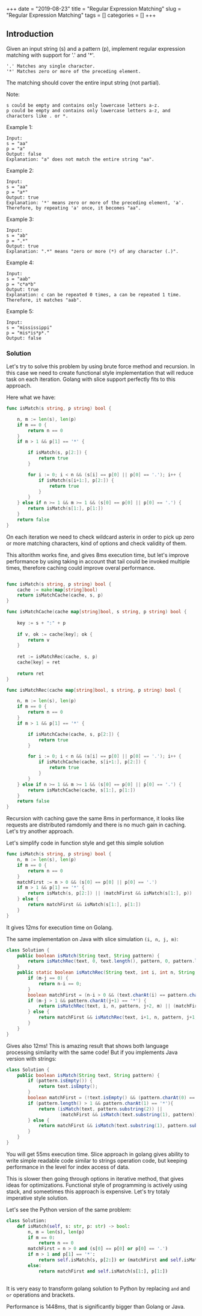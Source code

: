 +++
date = "2019-08-23"
title = "Regular Expression Matching"
slug = "Regular Expression Matching"
tags = []
categories = []
+++

## Introduction

Given an input string (s) and a pattern (p), implement regular expression matching with support for '.' and '*'.

```
'.' Matches any single character.
'*' Matches zero or more of the preceding element.
```

The matching should cover the entire input string (not partial).

Note:
```
s could be empty and contains only lowercase letters a-z.
p could be empty and contains only lowercase letters a-z, and characters like . or *.
```

Example 1:
```
Input:
s = "aa"
p = "a"
Output: false
Explanation: "a" does not match the entire string "aa".
```

Example 2:
```
Input:
s = "aa"
p = "a*"
Output: true
Explanation: '*' means zero or more of the preceding element, 'a'. Therefore, by repeating 'a' once, it becomes "aa".
```

Example 3:
```
Input:
s = "ab"
p = ".*"
Output: true
Explanation: ".*" means "zero or more (*) of any character (.)".
```

Example 4:
```
Input:
s = "aab"
p = "c*a*b"
Output: true
Explanation: c can be repeated 0 times, a can be repeated 1 time. Therefore, it matches "aab".
```

Example 5:
```
Input:
s = "mississippi"
p = "mis*is*p*."
Output: false
```

### Solution

Let's try to solve this problem by using brute force method and recursion.
In this case we need to create functional style implementation that will reduce task on each iteration. 
Golang with slice support perfectly fits to this approach.

Here what we have:
``` go
func isMatch(s string, p string) bool {

	n, m := len(s), len(p)
	if m == 0 {
		return n == 0
	}
	if m > 1 && p[1] == '*' {

		if isMatch(s, p[2:]) {
			return true
		}

		for i := 0; i < n && (s[i] == p[0] || p[0] == '.'); i++ {
			if isMatch(s[i+1:], p[2:]) {
				return true
			}
		}
	} else if n >= 1 && m >= 1 && (s[0] == p[0] || p[0] == '.') {
		return isMatch(s[1:], p[1:])
	}
	return false
}
```

On each iteration we need to check wildcard asterix in order to pick up zero or more matching characters, 
kind of options and check validity of them.

This altorithm works fine, and gives 8ms execution time, but let's improve performance by using taking in account that tail could be invoked multiple times, 
therefore caching could improve overal performance.

``` go

func isMatch(s string, p string) bool {
    cache := make(map[string]bool)
    return isMatchCache(cache, s, p)
}

func isMatchCache(cache map[string]bool, s string, p string) bool {
    
    key := s + ":" + p
    
    if v, ok := cache[key]; ok {
        return v
    }
    
    ret := isMatchRec(cache, s, p) 
    cache[key] = ret
    
    return ret
}

func isMatchRec(cache map[string]bool, s string, p string) bool {

	n, m := len(s), len(p)
	if m == 0 {
		return n == 0
	}
	if m > 1 && p[1] == '*' {

		if isMatchCache(cache, s, p[2:]) {
			return true
		}

		for i := 0; i < n && (s[i] == p[0] || p[0] == '.'); i++ {
			if isMatchCache(cache, s[i+1:], p[2:]) {
				return true
			}
		}
	} else if n >= 1 && m >= 1 && (s[0] == p[0] || p[0] == '.') {
		return isMatchCache(cache, s[1:], p[1:])
	}
	return false
}
```

Recursion with caching gave the same 8ms in performance, it looks like requests are distributed ramdomly and there is no much gain in caching. Let's try another approach.

Let's simplify code in function style and get this simple solution
``` go
func isMatch(s string, p string) bool {
    n, m := len(s), len(p)
    if m == 0 {
        return n == 0
    }
    matchFirst := n > 0 && (s[0] == p[0] || p[0] == '.')
    if m > 1 && p[1] == '*' {
        return isMatch(s, p[2:]) || (matchFirst && isMatch(s[1:], p))
    } else {
        return matchFirst && isMatch(s[1:], p[1:])
    }
}
```

It gives 12ms for execution time on Golang. 

The same implementation on Java with slice simulation `(i, n, j, m)`:
``` java
class Solution {
    public boolean isMatch(String text, String pattern) {
        return isMatchRec(text, 0, text.length(), pattern, 0, pattern.length());
    }
    public static boolean isMatchRec(String text, int i, int n, String pattern, int j, int m) {
        if (m-j == 0) {
            return n-i == 0;
        }
        boolean matchFirst = (n-i > 0 && (text.charAt(i) == pattern.charAt(j) || pattern.charAt(j) == '.'));
        if (m-j > 1 && pattern.charAt(j+1) == '*') {
            return isMatchRec(text, i, n, pattern, j+2, m) || (matchFirst && isMatchRec(text, i+1, n, pattern, j, m));
        } else {
            return matchFirst && isMatchRec(text, i+1, n, pattern, j+1, m);
        }
    }
}
```

Gives also 12ms! This is amazing result that shows both language processing similarity with the same code!
But if you implements Java version with strings:

``` java
class Solution {
    public boolean isMatch(String text, String pattern) {
        if (pattern.isEmpty()) {
            return text.isEmpty();
        }
        boolean matchFirst = (!text.isEmpty() && (pattern.charAt(0) == text.charAt(0) || pattern.charAt(0) == '.'));
        if (pattern.length() > 1 && pattern.charAt(1) == '*'){
            return (isMatch(text, pattern.substring(2)) ||
                    (matchFirst && isMatch(text.substring(1), pattern)));
        } else {
            return matchFirst && isMatch(text.substring(1), pattern.substring(1));
        }
    }
}
```

You will get 55ms execution time. Slice approach in golang gives ability to write simple readable code similar to strings operation code, but keeping performance in the level for index access of data.





This is slower then going through options in iterative method, that gives ideas for optimizations. Functional style of programming is actively using stack, and someetimes this approach is expensive.
Let's try totaly imperative style solution.

Let's see the Python version of the same problem:

``` python
class Solution:
    def isMatch(self, s: str, p: str) -> bool:
        n, m = len(s), len(p)
        if m == 0:
            return n == 0
        matchFirst = n > 0 and (s[0] == p[0] or p[0] == '.')
        if m > 1 and p[1] == '*':
            return self.isMatch(s, p[2:]) or (matchFirst and self.isMatch(s[1:], p))
        else:
            return matchFirst and self.isMatch(s[1:], p[1:])
        
```

It is very easy to transform golang solution to Python by replacing `and` and `or` operations and brackets.

Performance is 1448ms, that is significantly bigger than Golang or Java.



